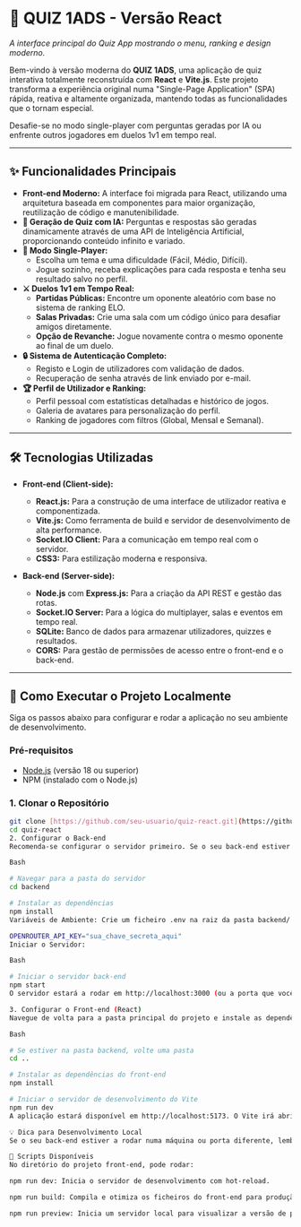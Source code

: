 # 🚀 QUIZ 1ADS - Versão React

_A interface principal do Quiz App mostrando o menu, ranking e design moderno._

Bem-vindo à versão moderna do **QUIZ 1ADS**, uma aplicação de quiz interativa totalmente reconstruída com **React** e **Vite.js**. Este projeto transforma a experiência original numa "Single-Page Application" (SPA) rápida, reativa e altamente organizada, mantendo todas as funcionalidades que o tornam especial.

Desafie-se no modo single-player com perguntas geradas por IA ou enfrente outros jogadores em duelos 1v1 em tempo real.

---

## ✨ Funcionalidades Principais

* **Front-end Moderno:** A interface foi migrada para React, utilizando uma arquitetura baseada em componentes para maior organização, reutilização de código e manutenibilidade.
* **🧠 Geração de Quiz com IA:** Perguntas e respostas são geradas dinamicamente através de uma API de Inteligência Artificial, proporcionando conteúdo infinito e variado.
* **👤 Modo Single-Player:**
    * Escolha um tema e uma dificuldade (Fácil, Médio, Difícil).
    * Jogue sozinho, receba explicações para cada resposta e tenha seu resultado salvo no perfil.
* **⚔️ Duelos 1v1 em Tempo Real:**
    * **Partidas Públicas:** Encontre um oponente aleatório com base no sistema de ranking ELO.
    * **Salas Privadas:** Crie uma sala com um código único para desafiar amigos diretamente.
    * **Opção de Revanche:** Jogue novamente contra o mesmo oponente ao final de um duelo.
* **🔒 Sistema de Autenticação Completo:**
    * Registo e Login de utilizadores com validação de dados.
    * Recuperação de senha através de link enviado por e-mail.
* **🏆 Perfil de Utilizador e Ranking:**
    * Perfil pessoal com estatísticas detalhadas e histórico de jogos.
    * Galeria de avatares para personalização do perfil.
    * Ranking de jogadores com filtros (Global, Mensal e Semanal).

---

## 🛠️ Tecnologias Utilizadas

* **Front-end (Client-side):**
    * **React.js:** Para a construção de uma interface de utilizador reativa e componentizada.
    * **Vite.js:** Como ferramenta de build e servidor de desenvolvimento de alta performance.
    * **Socket.IO Client:** Para a comunicação em tempo real com o servidor.
    * **CSS3:** Para estilização moderna e responsiva.

* **Back-end (Server-side):**
    * **Node.js** com **Express.js:** Para a criação da API REST e gestão das rotas.
    * **Socket.IO Server:** Para a lógica do multiplayer, salas e eventos em tempo real.
    * **SQLite:** Banco de dados para armazenar utilizadores, quizzes e resultados.
    * **CORS:** Para gestão de permissões de acesso entre o front-end e o back-end.

---

## 🚀 Como Executar o Projeto Localmente

Siga os passos abaixo para configurar e rodar a aplicação no seu ambiente de desenvolvimento.

### Pré-requisitos
* [Node.js](https://nodejs.org/) (versão 18 ou superior)
* NPM (instalado com o Node.js)

### 1. Clonar o Repositório
```bash
git clone [https://github.com/seu-usuario/quiz-react.git](https://github.com/seu-usuario/quiz-react.git)
cd quiz-react
2. Configurar o Back-end
Recomenda-se configurar o servidor primeiro. Se o seu back-end estiver numa pasta separada (ex: backend/), navegue até ela.

Bash

# Navegar para a pasta do servidor
cd backend

# Instalar as dependências
npm install
Variáveis de Ambiente: Crie um ficheiro .env na raiz da pasta backend/ e adicione as suas chaves de API:

OPENROUTER_API_KEY="sua_chave_secreta_aqui"
Iniciar o Servidor:

Bash

# Iniciar o servidor back-end
npm start
O servidor estará a rodar em http://localhost:3000 (ou a porta que você configurou).

3. Configurar o Front-end (React)
Navegue de volta para a pasta principal do projeto e instale as dependências do front-end.

Bash

# Se estiver na pasta backend, volte uma pasta
cd ..

# Instalar as dependências do front-end
npm install

# Iniciar o servidor de desenvolvimento do Vite
npm run dev
A aplicação estará disponível em http://localhost:5173. O Vite irá abrir o seu navegador automaticamente.

💡 Dica para Desenvolvimento Local
Se o seu back-end estiver a rodar numa máquina ou porta diferente, lembre-se de ajustar a constante API_URL no topo do ficheiro src/App.jsx para o endereço correto do seu servidor.

📜 Scripts Disponíveis
No diretório do projeto front-end, pode rodar:

npm run dev: Inicia o servidor de desenvolvimento com hot-reload.

npm run build: Compila e otimiza os ficheiros do front-end para produção na pasta dist/.

npm run preview: Inicia um servidor local para visualizar a versão de produção que está na pasta dist/.







